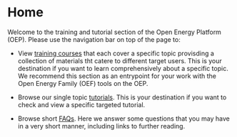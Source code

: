 # Home

Welcome to the training and tutorial section of the Open Energy Platform (OEP). Please use the navigation bar on top of the page to:

* View [training courses](\trainings\01_introduction.md) that each cover a specific topic provisding a collection of materials tht catere to different target users. This is your destination if you want to learn comprehensively about a specific topic. We recommend this section as an entrypoint for your work with the Open Energy Family (OEF) tools on the OEP.

* Browse our single topic [tutorials](\tutorials\index.md). This is your destination if you want to check and view a specific targeted tutorial. 

* Browse short [FAQs](faq.md). Here we answer some questions that you may have in a very short manner, including links to further reading.
